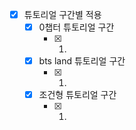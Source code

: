 

- [x] 튜토리얼 구간별 적용
	- [x] 0챕터 튜토리얼 구간
		- [x] 1.
	- [x] bts land 튜토리얼 구간
		- [x] 1.
	- [x] 조건형 튜토리얼 구간
		- [x] 1.